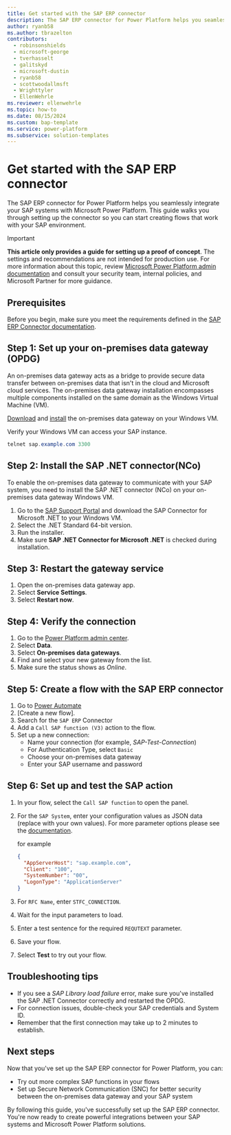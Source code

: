 ```yaml
---
title: Get started with the SAP ERP connector
description: The SAP ERP connector for Power Platform helps you seamlessly integrate your SAP systems with Microsoft Power Platform. This guide walks you through setting up the connector so you can start creating flows that work with your SAP environment.
author: ryanb58
ms.author: tbrazelton
contributors:
  - robinsonshields
  - microsoft-george
  - tverhasselt
  - galitskyd
  - microsoft-dustin
  - ryanb58
  - scottwoodallmsft
  - Wrighttyler
  - EllenWehrle
ms.reviewer: ellenwehrle
ms.topic: how-to
ms.date: 08/15/2024
ms.custom: bap-template
ms.service: power-platform
ms.subservice: solution-templates
---
```


# Get started with the SAP ERP connector

The SAP ERP connector for Power Platform helps you seamlessly integrate your SAP systems with Microsoft Power Platform. This guide walks you through setting up the connector so you can start creating flows that work with your SAP environment.

> [!IMPORTANT]
> **This article only provides a guide for setting up a proof of concept**. The settings and recommendations are not intended for production use. For more information about this topic, review [Microsoft Power Platform admin documentation](/power-platform/admin/) and consult your security team, internal policies, and Microsoft Partner for more guidance.

## Prerequisites

Before you begin, make sure you meet the requirements defined in the [SAP ERP Connector documentation](/connectors/saperp/#pre-requisites).

## Step 1: Set up your on-premises data gateway (OPDG)

An on-premises data gateway acts as a bridge to provide secure data transfer between on-premises data that isn't in the cloud and Microsoft cloud services. The on-premises data gateway installation encompasses multiple components installed on the same domain as the Windows Virtual Machine (VM).

[Download](https://aka.ms/opdg) and [install](/data-integration/gateway/service-gateway-install#download-and-install-a-standard-gateway) the on-premises data gateway on your Windows VM.

Verify your Windows VM can access your SAP instance.

```powershell
telnet sap.example.com 3300
```

## Step 2: Install the SAP .NET connector(NCo)

To enable the on-premises data gateway to communicate with your SAP system, you need to install the SAP .NET connector (NCo) on your on-premises data gateway Windows VM.

1. Go to the [SAP Support Portal](https://support.sap.com/en/product/connectors/msnet.html) and download the SAP Connector for Microsoft .NET to your Windows VM.
1. Select the .NET Standard 64-bit version.
1. Run the installer.
1. Make sure **SAP .NET Connector for Microsoft .NET** is checked during installation.

## Step 3: Restart the gateway service

1. Open the on-premises data gateway app.
1. Select **Service Settings**.
1. Select **Restart now**.

## Step 4: Verify the connection

1. Go to the [Power Platform admin center](https://admin.powerplatform.microsoft.com/home).
2. Select **Data**.
1. Select **On-premises data gateways**.
1. Find and select your new gateway from the list.
1. Make sure the status shows as *Online*.

## Step 5: Create a flow with the SAP ERP connector

1. Go to [Power Automate](https://make.preview.powerautomate.com)
2. [Create a new flow].
1. Search for the `SAP ERP` Connector
1. Add a `Call SAP function (V3)` action to the flow.
1. Set up a new connection:
   - Name your connection (for example, *SAP-Test-Connection*)
   - For Authentication Type, select `Basic`
   - Choose your on-premises data gateway
   - Enter your SAP username and password

## Step 6: Set up and test the SAP action

1. In your flow, select the `Call SAP function` to open the panel.
1. For the `SAP System`, enter your configuration values as JSON data (replace with your own values). For more parameter options please see the [documentation](/connectors/saperp/#call-sap-function-(v3)-(preview)).

   for example
   ```json
   {
     "AppServerHost": "sap.example.com",
     "Client": "100",
     "SystemNumber": "00",
     "LogonType": "ApplicationServer"
   }
   ```

1. For `RFC Name`, enter `STFC_CONNECTION`.
1. Wait for the input parameters to load.
1. Enter a test sentence for the required `REQUTEXT` parameter.
1. Save your flow.
1. Select **Test** to try out your flow.

## Troubleshooting tips

- If you see a *SAP Library load failure* error, make sure you've installed the SAP .NET Connector correctly and restarted the OPDG.
- For connection issues, double-check your SAP credentials and System ID.
- Remember that the first connection may take up to 2 minutes to establish.

## Next steps

Now that you've set up the SAP ERP connector for Power Platform, you can:

- Try out more complex SAP functions in your flows
- Set up Secure Network Communication (SNC) for better security between the on-premises data gateway and your SAP system

By following this guide, you've successfully set up the SAP ERP connector. You're now ready to create powerful integrations between your SAP systems and Microsoft Power Platform solutions.
